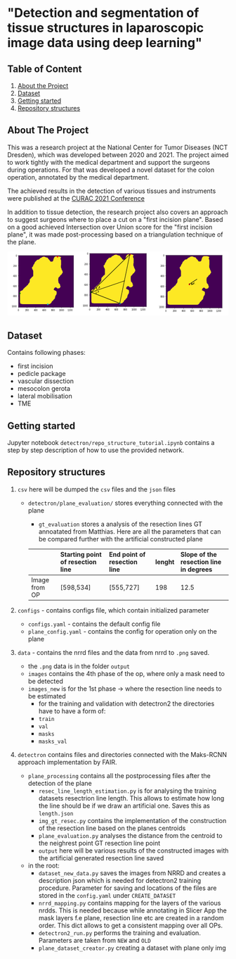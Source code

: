 # "Detection and segmentation of tissue structures in laparoscopic image data using deep learning"


## Table of Content
1. [About the Project](#about)
1. [Dataset](#dataset)
1. [Getting started](#start)
1. [Repository structures](#repo)


## About The Project<a id="about"></a>

This was a research project at the National Center for Tumor Diseases (NCT Dresden), which was developed between 2020 and 2021.
The project aimed to work tightly with the medical department and support the surgeons during operations.
For that was developed a novel dataset for the colon operation, annotated by the medical department.

The achieved results in the detection of various tissues and instruments were published at the [CURAC 2021 Conference](https://curac.org/de/curac2021/curac2021-programm)

In addition to tissue detection, the research project also covers an approach to suggest surgeons where to place a cut on a "first incision plane".
Based on a good achieved Intersection over Union score for the "first incision plane", it was made post-processing based on a triangulation technique of the plane.

![Cut placement](./img/cut_placement.png)



## Dataset<a id="dataset"></a>

Contains following phases:
- first incision
- pedicle package 
- vascular dissection
- mesocolon gerota
- lateral mobilisation 
- TME


## Getting started<a id="start"></a>

Jupyter notebook `detectron/repo_structure_tutorial.ipynb` contains a step by step description of how to use the provided network.


## Repository structures <a id="repo"></a>

1. `csv` here will be dumped the `csv` files and the `json` files 
    - `detectron/plane_evaluation/` stores everything connected with the plane
        - `gt_evaluation` stores a analysis of the resection lines GT annoatated from Matthias. 
        Here are all the parameters that can be compared further with the artificial constructed plane
        
        |               | Starting point of resection line | End point of resection line | lenght | Slope of the resection line in degrees |
        |---------------|----------------------------------|-----------------------------|--------|----------------------------------------|
        | Image from OP | [598,534]                        | [555,727]                   | 198    | 12.5                                   |
    

2. `configs` - contains configs file, which contain initialized parameter
    - `configs.yaml` - contains the default config file
    - `plane_config.yaml` - contains the config  for operation only on the plane

3. `data` - contains the nrrd files and the data from nrrd to  `.png` saved.
    - the `.png` data is in the folder `output`
    - `images` contains the 4th phase of the op, where only a mask need to be detected
    -  `images_new` is for the 1st phase -> where the resection line needs to be estimated
        - for the training and validation with detectron2 the directories have to have a form of:
        - `train`
        - `val`
        - `masks`
        - `masks_val` 
  
4. `detectron` contains files and directories connected with the Maks-RCNN approach implementation by FAIR.
    - `plane_processing` contains all the postprocessing files after the detection of the plane
        - `resec_line_length_estimation.py` is for analysing the training datasets resectrion line length. 
        This allows to estimate how long the line should be if we draw an artificial one. Saves this as `length.json` 
        - `img_gt_resec.py` contains the implementation of the construction of the resection line based on the planes centroids
        - `plane_evaluation.py` analyses the distance from the centroid to the neighrest point GT resection line point
        - `output` here will be various results of the constructed images with the artificial generated resection line saved
    - in the root:
        - `dataset_new_data.py` saves the images from NRRD and creates a description json which is needed for detectron2 training procedure.
        Parameter for saving and locations of the files are stored in the `config.yaml` under `CREATE_DATASET`
        - `nrrd_mapping.py` contains mapping for the layers of the various nrdds. This is needed because while annotating in Slicer App the mask layers f.e plane, resection line etc are created in a random order. This dict allows to get a consistent mapping over all OPs.
        - `detectron2_run.py`  performs the training and evaluation. Parameters are taken from `NEW` and `OLD`
        - `plane_dataset_creator.py` creating a dataset with plane only img 
    